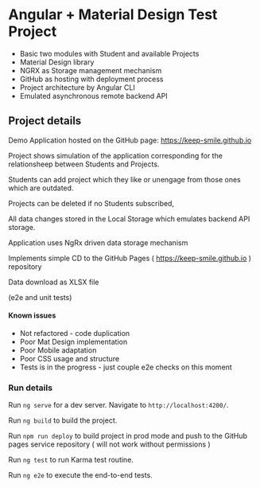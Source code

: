 # Angular + Material Design Test Project

- Basic two modules with Student and available Projects
- Material Design library
- NGRX as Storage management mechanism
- GitHub as hosting with deployment process
- Project architecture by Angular CLI
- Emulated asynchronous remote backend API

## Project details

Demo Application hosted on the GitHub page: https://keep-smile.github.io

Project shows simulation of the application corresponding for the relationsheep between Students and Projects.

Students can add project which they like or unengage from those ones which are outdated.

Projects can be deleted if no Students subscribed,

All data changes stored in the Local Storage which emulates backend API storage.

Application uses NgRx driven data storage mechanism 

Implements simple CD to the GitHub Pages ( https://keep-smile.github.io ) repository 

Data download as XLSX file

(e2e and unit tests)

#### Known issues

- Not refactored - code duplication
- Poor Mat Design implementation
- Poor Mobile adaptation
- Poor CSS usage and structure
- Tests is in the progress - just couple e2e checks on this moment 

### Run details

Run `ng serve` for a dev server. Navigate to `http://localhost:4200/`.

Run `ng build` to build the project.

Run `npm run deploy` to build project in prod mode and push to the GitHub pages service repository ( will not work without permissions )

Run `ng test` to run Karma test routine. 

Run `ng e2e` to execute the end-to-end tests.
